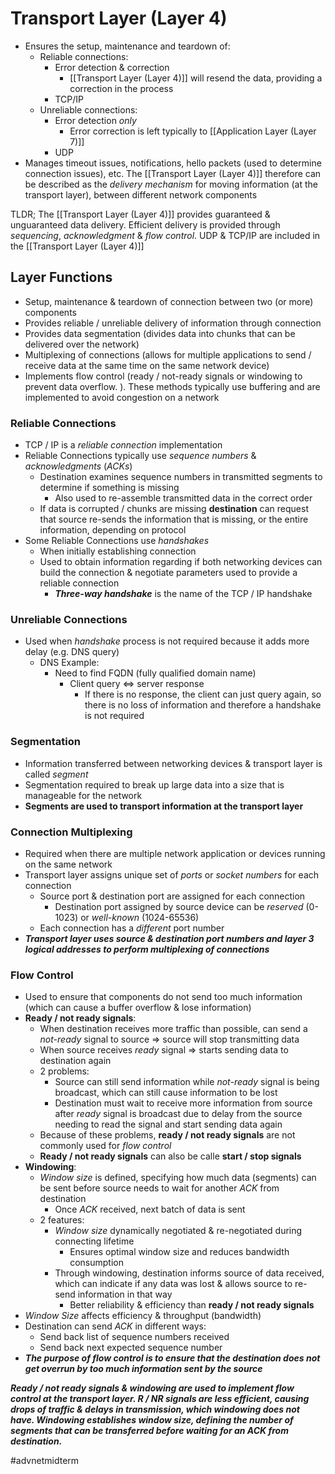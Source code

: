 # Transport Layer (Layer 4)
- Ensures the setup, maintenance and teardown of:
	- Reliable connections:
		- Error detection & correction
			- [[Transport Layer (Layer 4)]] will resend the data, providing a correction in the process
		- TCP/IP
	- Unreliable connections:
		- Error detection *only*
			- Error correction is left typically to [[Application Layer (Layer 7)]]
		- UDP
- Manages timeout issues, notifications, hello packets (used to determine connection issues), etc.
The [[Transport Layer (Layer 4)]] therefore can be described as the *delivery mechanism* for moving information (at the transport layer), between different network components

TLDR; The [[Transport Layer (Layer 4)]] provides guaranteed & unguaranteed data delivery. Efficient delivery is provided through *sequencing*, *acknowledgment* & *flow control*. UDP & TCP/IP are included in the [[Transport Layer (Layer 4)]]

## Layer Functions
- Setup, maintenance & teardown of connection between two (or more) components
- Provides reliable / unreliable delivery of information through connection
- Provides data segmentation (divides data into chunks that can be delivered over the network)
- Multiplexing of connections (allows for multiple applications to send / receive data at the same time on the same network device)
- Implements flow control (ready / not-ready signals or windowing to prevent data overflow. ). These methods typically use buffering and are implemented to avoid congestion on a network

### Reliable Connections
- TCP / IP is a *reliable connection* implementation
- Reliable Connections typically use *sequence numbers* & *acknowledgments* (*ACKs*)
	- Destination examines sequence numbers in transmitted segments to determine if something is missing
		- Also used to re-assemble transmitted data in the correct order
	- If data is corrupted / chunks are missing **destination** can request that source re-sends the information that is missing, or the entire information, depending on protocol
- Some Reliable Connections use *handshakes*
	- When initially establishing connection
	- Used to obtain information regarding if both networking devices can build the connection & negotiate parameters used to provide a reliable connection
		- ***Three-way handshake*** is the name of the TCP / IP handshake

### Unreliable Connections
- Used when *handshake* process is not required because it adds more delay (e.g. DNS query)
	- DNS Example:
		- Need to find FQDN (fully qualified domain name)
			- Client query <=> server response
				- If there is no response, the client can just query again, so there is no loss of information and therefore a handshake is not required 

### Segmentation
- Information transferred between networking devices & transport layer is called *segment*
- Segmentation required to break up large data into a size that is manageable for the network
- **Segments are used to transport information at the transport layer**

### Connection Multiplexing
- Required when there are multiple network application or devices running on the same network
- Transport layer assigns unique set of *ports* or *socket numbers* for each connection
	- Source port & destination port are assigned for each connection
		- Destination port assigned by source device can be *reserved* (0-1023) or *well-known* (1024-65536)
	- Each connection has a *different* port number
- ***Transport layer uses source & destination port numbers and layer 3 logical addresses to perform multiplexing of connections***


### Flow Control
- Used to ensure that components do not send too much information (which can cause a buffer overflow & lose information)
- **Ready / not ready signals**:
	- When destination receives more traffic than possible, can send a *not-ready* signal to source => source will stop transmitting data
	- When source receives *ready* signal => starts sending data to destination again
	- 2 problems:
		- Source can still send information while *not-ready* signal is being broadcast, which can still cause information to be lost
		- Destination must wait to receive more information from source after *ready* signal is broadcast due to delay from the source needing to read the signal and start sending data again
	- Because of these problems, **ready / not ready signals** are not commonly used for *flow control*
	- **Ready / not ready signals** can also be calle **start / stop signals** 
- **Windowing**:
	- *Window size* is defined, specifying how much data (segments) can be sent before source needs to wait for another *ACK* from destination
		- Once *ACK* received, next batch of data is sent
	- 2 features:
		- *Window size* dynamically negotiated & re-negotiated during connecting lifetime
			- Ensures optimal window size and reduces bandwidth consumption
		- Through windowing, destination informs source of data received, which can indicate if any data was lost & allows source to re-send information in that way
			- Better reliability & efficiency than **ready / not ready signals**
- *Window Size* affects efficiency & throughput (bandwidth)
- Destination can send *ACK* in different ways:
	- Send back list of sequence numbers received
	- Send back next expected sequence number  
- ***The purpose of flow control is to ensure that the destination does not get overrun by too much information sent by the source***

***Ready / not ready signals & windowing are used to implement flow control at the transport layer. R / NR signals are less efficient, causing drops of traffic & delays in transmission, which windowing does not have. Windowing establishes window size, defining the number of segments that can be transferred before waiting for an ACK from destination.***

#advnetmidterm 